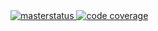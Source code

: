 <a href="https://ci.appveyor.com/project/science-docs/Scriber/branch/master">
    <img alt="masterstatus" src="https://img.shields.io/appveyor/build/darkgaja/scriber/master?style=flat-square&logo=appveyor&label=master">
</a>
<a href="https://codecov.io/gh/science-docs/Scriber">
    <img alt="code coverage" src="https://img.shields.io/codecov/c/github/science-docs/Scriber/master?style=flat-square&logo=codecov">
</a>